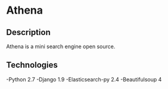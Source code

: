 # Athena

## Description

Athena is a mini search engine open source.

## Technologies

-Python 2.7
-Django 1.9
-Elasticsearch-py 2.4
-Beautifulsoup 4
